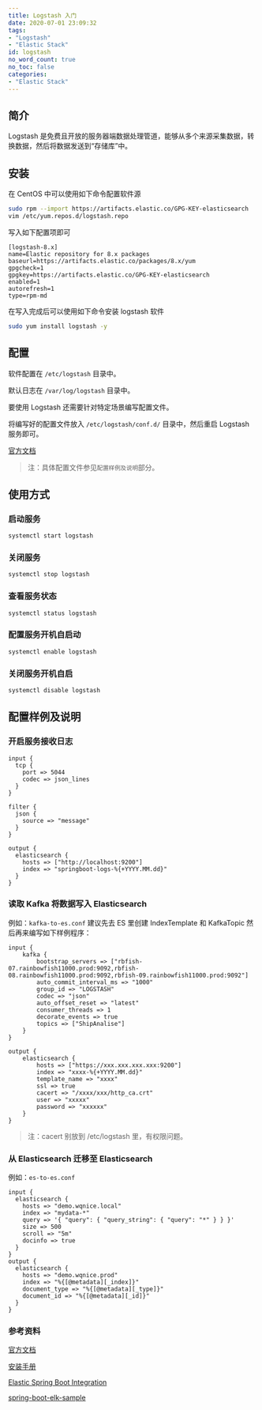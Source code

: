 ```yaml
---
title: Logstash 入门
date: 2020-07-01 23:09:32
tags:
- "Logstash"
- "Elastic Stack"
id: logstash
no_word_count: true
no_toc: false
categories: 
- "Elastic Stack"
---
```


## 简介

Logstash 是免费且开放的服务器端数据处理管道，能够从多个来源采集数据，转换数据，然后将数据发送到“存储库”中。

## 安装

在 CentOS 中可以使用如下命令配置软件源

```bash
sudo rpm --import https://artifacts.elastic.co/GPG-KEY-elasticsearch
vim /etc/yum.repos.d/logstash.repo
```

写入如下配置项即可

```text
[logstash-8.x]
name=Elastic repository for 8.x packages
baseurl=https://artifacts.elastic.co/packages/8.x/yum
gpgcheck=1
gpgkey=https://artifacts.elastic.co/GPG-KEY-elasticsearch
enabled=1
autorefresh=1
type=rpm-md
```

在写入完成后可以使用如下命令安装 logstash 软件

```bash
sudo yum install logstash -y
```

## 配置

软件配置在 `/etc/logstash` 目录中。

默认日志在 `/var/log/logstash` 目录中。

要使用 Logstash 还需要针对特定场景编写配置文件。

将编写好的配置文件放入 `/etc/logstash/conf.d/` 目录中，然后重启 Logstash 服务即可。

[官方文档](https://www.elastic.co/guide/en/logstash/current/index.html)

> 注：具体配置文件参见`配置样例及说明`部分。

## 使用方式

### 启动服务

```bash
systemctl start logstash
```

### 关闭服务

```bash
systemctl stop logstash
```

### 查看服务状态

```bash
systemctl status logstash
```

### 配置服务开机自启动

```bash
systemctl enable logstash
```

### 关闭服务开机自启

```bash
systemctl disable logstash
```

## 配置样例及说明

### 开启服务接收日志

```text
input {
  tcp {
    port => 5044
    codec => json_lines
  }
}

filter {
  json {
    source => "message"
  }
}

output {
  elasticsearch {
    hosts => ["http://localhost:9200"]
    index => "springboot-logs-%{+YYYY.MM.dd}"
  }
}
```

### 读取 Kafka 将数据写入 Elasticsearch

例如：`kafka-to-es.conf` 建议先去 ES 里创建 IndexTemplate 和 KafkaTopic 然后再来编写如下样例程序：

```text
input {
    kafka {
        bootstrap_servers => ["rbfish-07.rainbowfish11000.prod:9092,rbfish-08.rainbowfish11000.prod:9092,rbfish-09.rainbowfish11000.prod:9092"]
        auto_commit_interval_ms => "1000"
        group_id => "LOGSTASH"
        codec => "json"
        auto_offset_reset => "latest"
        consumer_threads => 1
        decorate_events => true
        topics => ["ShipAnalise"]
    }
}

output {
    elasticsearch {
        hosts => ["https://xxx.xxx.xxx.xxx:9200"]
        index => "xxxx-%{+YYYY.MM.dd}"
        template_name => "xxxx"
        ssl => true
        cacert => "/xxxx/xxx/http_ca.crt"
        user => "xxxxx"
        password => "xxxxxx"
    }
}
```

> 注：cacert 别放到 /etc/logstash 里，有权限问题。

### 从 Elasticsearch 迁移至 Elasticsearch

例如：`es-to-es.conf`

```text
input {
  elasticsearch {
    hosts => "demo.wqnice.local"
    index => "mydata-*"
    query => '{ "query": { "query_string": { "query": "*" } } }'
    size => 500
    scroll => "5m"
    docinfo => true
  }
}
output {
  elasticsearch {
    hosts => "demo.wqnice.prod"
    index => "%{[@metadata][_index]}"
    document_type => "%{[@metadata][_type]}"
    document_id => "%{[@metadata][_id]}"
  }
}
```

### 参考资料

[官方文档](https://www.elastic.co/guide/en/logstash/current/introduction.html)

[安装手册](https://www.elastic.co/guide/en/logstash/current/installing-logstash.html)

[Elastic Spring Boot Integration](https://www.elastic.co/docs/current/integrations/spring_boot#)

[spring-boot-elk-sample](https://github.com/rfding/spring-boot-elk-sample/blob/master/src/main/resources/logback-spring.xml)
